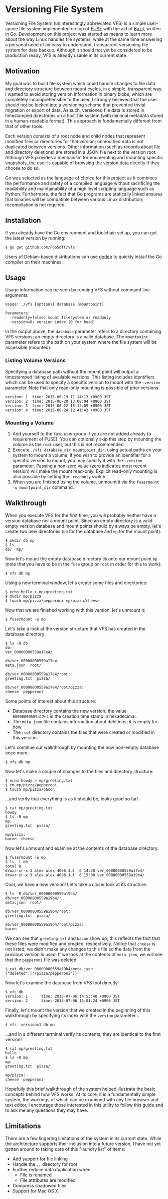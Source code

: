 # Versioning File System #

Versioning File System (uninterestingly abbreviated VFS) is a simple user-space file system implemented on top of
[FUSE](https://en.wikipedia.org/?title=Filesystem_in_Userspace) with the aid of [Bazil](https://bazil.org/fuse/),
written in Go. Development on this project was started as means to learn more about the way Linux handles file systems,
while at the same time answering a personal need of an easy to understand, transparent versioning file system for data
backup. Although it should not yet be considered to be production ready, VFS is already usable in its current state.

## Motivation ##

My goal was to build file system which could handle changes to file data and directory structure between mount cycles,
in a simple, transparent way. I wanted to avoid storing version information in binary blobs, which are completely
incomprehensible to the user. I strongly believed that the user should not be locked into a versioning scheme that
prevented trivial migration or export of data. As such, versioned file data is stored in timestamped directories on a
host file system (with minimal metadata stored in a human-readable format). This approach is fundamentally different
from that of other tools.

Each version consists of a root node and child nodes that represent modified files or directories for that version;
unmodified data is not duplicated between versions. Other information (such as records about file and directory
deletions) are stored in a JSON file next to the version root. Although VFS provides a mechanism for enumerating and
mounting specific snapshots, the user is capable of browsing the version data directly if they choose to do so.

Go was selected as the language of choice for this project as it combines the performance and safety of a compiled
language without sacrificing the readability and maintainability of a high level scripting language such as Python.
Furthermore, the fact that Go programs are statically linked ensures that binaries will be compatible between various
Linux distribution; recompilation is not required.

## Installation ##

If you already have the Go environment and toolchain set up, you can get the latest version by running:
```
$ go get github.com/FooSoft/vfs
```
Users of Debian-based distributions can use [godeb](https://github.com/niemeyer/godeb) to quickly install the Go
compiler on their machines.

## Usage ##

Usage information can be seen by running VFS without command line arguments:

```
Usage: ./vfs [options] database [mountpoint]

Parameters:
  -readonly=false: mount filesystem as readonly
  -version=0: version index (0 for head)
```
In the output above, the `database` parameter refers to a directory containing VFS versions; an empty directory is a
valid database. The `mountpoint` parameter refers to the path on your system where the file system will be accessible
(mounted).

### Listing Volume Versions ###

Specifying a database path without the mount point will output a timestamped listing of available versions. This listing
includes identifiers which can be used to specify a specific version to mount with the `-version` parameter. Note that
only read-only mounting is possible of prior versions.

```
version: 1  time: 2015-06-19 11:14:13 +0900 JST
version: 2  time: 2015-06-20 13:08:04 +0900 JST
version: 3  time: 2015-06-22 15:12:09 +0900 JST
version: 4  time: 2015-06-24 12:41:43 +0900 JST
```

### Mounting a Volume ###

1.  Add yourself to the `fuse` user group if you are not added already (a requirement of FUSE). You can optionally skip
    this step by mounting the volume as the `root` user, but this is not recommended.
2.  Execute `./vfs database_dir mountpoint_dir`, using actual paths on your system to mount a volume. If you wish to
    provide an identifier for a specific version to mount, you may specify it with the `-version` parameter. Passing a
    non-zero value (zero indicates most recent version) will make the mount read-only. Explicit read-only mounting is
    also possible by setting the `-readonly` switch.
3.  When you are finished using the volume, unmount it via the `fusermount -u mountpoint_dir` command.

## Walkthrough ##

When you execute VFS for the first time, you will probably neither have a version database nor a mount point.  Since an
empty directory is a valid empty version database and mount points should by always be empty, let's create two new
directories (`db` for the database and `mp` for the mount point).

```
$ mkdir db mp
$ ls
db/  mp/
```

Now let's mount the empty database directory `db` onto our mount point `mp` (note that you have to be in the `fuse`
group or `root` in order for this to work):

```
$ vfs db mp
```

Using a new terminal window, let's create some files and directories:

```
$ echo hello > mp/greeting.txt
$ mkdir mp/pizza
$ touch mp/pizza/pepperoni mp/pizza/cheese
```

Now that we are finished working with this version, let's unmount it:

```
$ fusermount -u mp
```

Let's take a look at the version structure that VFS has created in the database directory:

```
$ ls -R db
db:
ver_00000000559a17e4/

db/ver_00000000559a17e4:
meta.json  root/

db/ver_00000000559a17e4/root:
greeting.txt  pizza/

db/ver_00000000559a17e4/root/pizza:
cheese  pepperoni
```

Some points of interest about this structure:

*   Database directory contains the new version; the value `00000000559a17e4` is the creation time stamp in hexadecimal.
*   The `meta.json` file contains information about deletions; it is empty for now.
*   The `root` directory contains the files that were created or modified in this version.

Let's continue our walkthrough by mounting the now non-empty database once more:

```
$ vfs db mp
```

Now let's make a couple of changes to the files and directory structure:

```
$ echo howdy > mp/greeting.txt
$ rm mp/pizza/pepperoni
$ touch mp/pizza/bacon
```

...and verify that everything is as it should be; looks good so far!

```
$ cat mp/greeting.txt
howdy
$ ls -R mp
mp:
greeting.txt  pizza/

mp/pizza:
bacon  cheese
```

Now let's unmount and examine at the contents of the database directory:

```
$ fusermount -u mp
$ ls -l db
total 8
drwxr-xr-x 3 alex alex 4096 Jul  6 14:58 ver_00000000559a17e4/
drwxr-xr-x 3 alex alex 4096 Jul  6 15:08 ver_00000000559a19b4/
```

Cool, we have a new version! Let's take a closer look at its structure:

```
$ ls -R db/ver_00000000559a19b4/
db/ver_00000000559a19b4/:
meta.json  root/

db/ver_00000000559a19b4/root:
greeting.txt  pizza/

db/ver_00000000559a19b4/root/pizza:
bacon
```

We can see that `greeting.txt` and `bacon` show up; this reflects the fact that these files were modified and created,
respectively. Notice that `cheese` is not listed; we didn't make any changes to this file so the data from the previous
version is used. If we look at the contents of `meta.json`, we will see that the `pepperoni` file was deleted:

```
$ cat db/ver_00000000559a19b4/meta.json
{"deleted":["/pizza/pepperoni"]}
```

Now let's examine the database from VFS tool directly:

```
$ vfs db
version: 1      time: 2015-07-06 14:53:40 +0900 JST
version: 2      time: 2015-07-06 15:01:24 +0900 JST
```

Finally, let's mount the version that we created in the beginning of this walkthrough by specifying its index with the
`version` parameter...

```
$ vfs -version=1 db mp
```

...and in a different terminal verify its contents; they are identical to the first version!

```
$ cat mp/greeting.txt
hello
$ ls -R mp
mp:
greeting.txt  pizza/

mp/pizza:
cheese  pepperoni
```

Hopefully this brief walkthrough of the system helped illustrate the basic concepts behind how VFS works. At its core,
it is a fundamentally simple system, the workings of which can be examined with any file browser and text editor. I
encourage those interested in this utility to follow this guide and to ask me any questions they may have.

## Limitations ##

There are a few lingering limitations of the system in its current state. While the architecture supports their
inclusion into a future version, I have not yet gotten around to taking care of this "laundry list" of items:

*   Add support for file linking
*   Handle the `..` directory for root
*   Further reduce data duplication when:
    +   File is renamed
    +   File attributes are modified
*   Compress shadowed files
*   Support for Mac OS X
